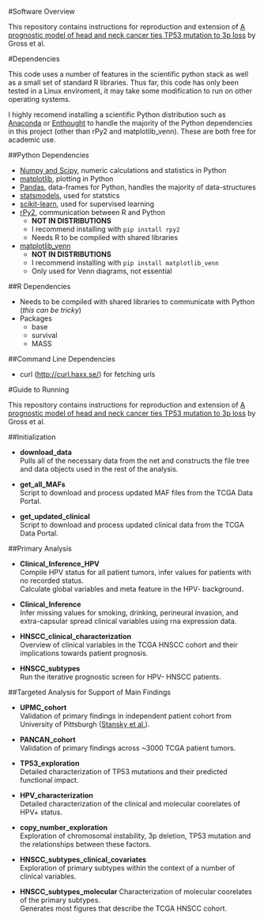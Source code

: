 #Software Overview 

This repository contains instructions for reproduction and extension of [A prognostic model of head and neck cancer ties TP53 mutation to 3p loss]() by Gross et al.

#Dependencies 

This code uses a number of features in the scientific python stack as well as a small set of standard R libraries.  Thus far, this code has only been tested in a Linux enviroment, it may take some modification to run on other operating systems.

I highly recomend installing a scientific Python distribution such as [Anaconda](http://continuum.io/) or [Enthought](https://www.enthought.com/) to handle the majority of the Python dependencies in this project (other than rPy2 and matplotlib_venn).  These are both free for academic use.

##Python Dependencies  
* [Numpy and Scipy](http://www.scipy.org/), numeric calculations and statistics in Python 
* [matplotlib](http://matplotlib.org/), plotting in Python
* [Pandas](http://pandas.pydata.org/), data-frames for Python, handles the majority of data-structures  
* [statsmodels](http://statsmodels.sourceforge.net/), used for statstics  
* [scikit-learn](http://scikit-learn.org/stable/), used for supervised learning
* [rPy2](http://rpy.sourceforge.net/rpy2.html), communication between R and Python  
  * __NOT IN DISTRIBUTIONS__  
  * I recommend installing with `pip install rpy2`  
  * Needs R to be compiled with shared libraries  
* [matplotlib_venn](https://pypi.python.org/pypi/matplotlib-venn) 
  * __NOT IN DISTRIBUTIONS__  
  * I recommend installing with `pip install matplotlib_venn` 
  * Only used for Venn diagrams, not essential
  
  
##R Dependencies
* Needs to be compiled with shared libraries to communicate with Python (_this can be tricky_)
* Packages
  * base
  * survival
  * MASS
   
##Command Line Dependencies 
* curl (http://curl.haxx.se/) for fetching urls

#Guide to Running 

This repository contains instructions for reproduction and extension of [A prognostic model of head and neck cancer ties TP53 mutation to 3p loss]() by Gross et al.

##Initialization
* __download_data__  
  Pulls all of the necessary data from the net and constructs the file tree and data objects used in the rest of the analysis. 
  
  
* __get_all_MAFs__  
  Script to download and process updated MAF files from the TCGA Data Portal. 
  
  
* __get_updated_clinical__  
  Script to download and process updated clinical data from the TCGA Data Portal.
  
##Primary Analysis 
* __Clinical_Inference_HPV__  
  Compile HPV status for all patient tumors, infer values for patients with no recorded status.  
  Calculate global variables and meta feature in the HPV- background. 
  
  
* __Clinical_Inference__  
  Infer missing values for smoking, drinking, perineural invasion, and extra-capsular spread clinical variables using rna expression data. 
  

* __HNSCC_clinical_characterization__  
  Overview of clinical variables in the TCGA HNSCC cohort and their implications towards patient prognosis.
  
  
* __HNSCC_subtypes__  
  Run the iterative prognostic screen for HPV- HNSCC patients.  
  
##Targeted Analysis for Support of Main Findings  
* __UPMC_cohort__  
  Validation of primary findings in independent patient cohort from University of Pittsburgh ([Stansky et al.](http://www.sciencemag.org/content/333/6046/1157.full)).


* __PANCAN_cohort__  
  Validation of primary findings across ~3000 TCGA patient tumors.  
  

* __TP53_exploration__  
  Detailed characterization of TP53 mutations and their predicted functional impact. 
  
  
* __HPV_characterization__  
  Detailed characterization of the clinical and molecular coorelates of HPV+ status.  
  

* __copy_number_exploration__  
  Exploration of chromosomal instability, 3p deletion, TP53 mutation and the relationships between these factors.  
  

* __HNSCC_subtypes_clinical_covariates__  
  Exploration of primary subtypes within the context of a number of clinical variables. 
  
 
* __HNSCC_subtypes_molecular__ 
  Characterization of molecular coorelates of the primary subtypes.  
  Generates most figures that describe the TCGA HNSCC cohort.
